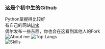 ### 这是个初中生的Github
Python掌握得比较好<br />
有自己的网站[Link](https://www.chenjunren.site)<br />
偶尔发布一些东西，你也会在这看到其他人的Fork<br />
![About me](https://github-readme-stats.vercel.app/api?username=Chen-Junren&show_icons=true&show_icons=true)
![Top Langs](https://github-readme-stats.vercel.app/api/top-langs/?username=Chen-Junren&layout=compact)
<br />
![Skills](https://skillicons.dev/icons?i=python,html,js,css,cpp,qt,pycharm,vscode,webstorm,pr,ps,stackoverflow,windows,linux&perline=18)
